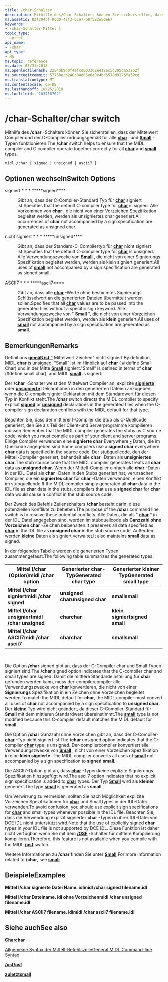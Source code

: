 ```yaml
---
title: /char-Schalter
description: Mithilfe des/Char-Schalters können Sie sicherstellen, dass der Mittelwert Compiler und der C-Compiler ordnungsgemäß für alle char-und Small-Typen funktionieren.
ms.assetid: 83f204cf-9cd0-42f3-bce7-b8f582e50e67
keywords:
- /char-Schalter-Mittel l
topic_type:
- apiref
api_name:
- /char
api_type:
- NA
ms.topic: reference
ms.date: 05/31/2018
ms.openlocfilehash: 2254db9d0f4efcd003362e4126c5c295ca532b2f
ms.sourcegitcommit: 57758ecb246c84d65e6e0e4bd5570d9176fa39cd
ms.translationtype: MT
ms.contentlocale: de-DE
ms.lasthandoff: 10/25/2019
ms.locfileid: "103718702"
---
```

# <a name="char-switch"></a><span data-ttu-id="c7178-104">/char-Schalter</span><span class="sxs-lookup"><span data-stu-id="c7178-104">/char switch</span></span>

<span data-ttu-id="c7178-105">Mithilfe des **/char** -Schalters können Sie sicherstellen, dass der Mittelwert Compiler und der C-Compiler ordnungsgemäß für alle [**char**](char-idl.md) -und [**Small**](small.md) -Typen funktionieren.</span><span class="sxs-lookup"><span data-stu-id="c7178-105">The **/char** switch helps to ensure that the MIDL compiler and C compiler operate together correctly for all [**char**](char-idl.md) and [**small**](small.md) types.</span></span>

``` syntax
midl /char { signed | unsigned | ascii7 }
```

## <a name="switch-options"></a><span data-ttu-id="c7178-106">Optionen wechseln</span><span class="sxs-lookup"><span data-stu-id="c7178-106">Switch Options</span></span>

<dl> <dt>

 
</dt> <dd>

<dt>

<span id="signed"></span><span id="SIGNED"></span>

<span data-ttu-id="c7178-107"><span id="signed"></span><span id="SIGNED"></span>signiert \* \* \* \*</span><span class="sxs-lookup"><span data-stu-id="c7178-107"><span id="signed"></span><span id="SIGNED"></span>\*\*\*\*signed\*\*\*\*</span></span>


</dt> <dd>

<span data-ttu-id="c7178-108">Gibt an, dass der C-Compiler-Standard Typ für [**char**](char-idl.md) signiert ist.</span><span class="sxs-lookup"><span data-stu-id="c7178-108">Specifies that the default C-compiler type for [**char**](char-idl.md) is signed.</span></span> <span data-ttu-id="c7178-109">Alle Vorkommen von **char** , die nicht von einer Vorzeichen Spezifikation begleitet werden, werden als unsigniertes char generiert.</span><span class="sxs-lookup"><span data-stu-id="c7178-109">All occurrences of **char** not accompanied by a sign specification are generated as unsigned char.</span></span>

</dd> <dt>

<span id="unsigned"></span><span id="UNSIGNED"></span>

<span data-ttu-id="c7178-110"><span id="unsigned"></span><span id="UNSIGNED"></span>nicht signiert \* \* \* \*</span><span class="sxs-lookup"><span data-stu-id="c7178-110"><span id="unsigned"></span><span id="UNSIGNED"></span>\*\*\*\*unsigned\*\*\*\*</span></span>


</dt> <dd>

<span data-ttu-id="c7178-111">Gibt an, dass der Standard-C-Compilertyp für [**char**](char-idl.md) nicht signiert ist.</span><span class="sxs-lookup"><span data-stu-id="c7178-111">Specifies that the default C-compiler type for [**char**](char-idl.md) is unsigned.</span></span> <span data-ttu-id="c7178-112">Alle Verwendungszwecke von [**Small**](small.md) , die nicht von einer Signierungs Spezifikation begleitet werden, werden als klein signiert generiert.</span><span class="sxs-lookup"><span data-stu-id="c7178-112">All uses of [**small**](small.md) not accompanied by a sign specification are generated as signed small.</span></span>

</dd> <dt>

<span id="ascii7"></span><span id="ASCII7"></span>

<span data-ttu-id="c7178-113"><span id="ascii7"></span><span id="ASCII7"></span>ASCII7 \* \* \* \*</span><span class="sxs-lookup"><span data-stu-id="c7178-113"><span id="ascii7"></span><span id="ASCII7"></span>\*\*\*\*ascii7\*\*\*\*</span></span>


</dt> <dd>

<span data-ttu-id="c7178-114">Gibt an, dass alle [**char**](char-idl.md) -Werte ohne bestimmtes Signierungs Schlüsselwort an die generierten Dateien übermittelt werden sollen.</span><span class="sxs-lookup"><span data-stu-id="c7178-114">Specifies that all [**char**](char-idl.md) values are to be passed into the generated files without a specific sign keyword.</span></span> <span data-ttu-id="c7178-115">Alle Verwendungszwecke von " [**Small**](small.md) ", die nicht von einer Vorzeichen Spezifikation begleitet werden, werden als **klein** generiert.</span><span class="sxs-lookup"><span data-stu-id="c7178-115">All uses of [**small**](small.md) not accompanied by a sign specification are generated as **small**.</span></span>

</dd> </dl> </dd> </dl>

## <a name="remarks"></a><span data-ttu-id="c7178-116">Bemerkungen</span><span class="sxs-lookup"><span data-stu-id="c7178-116">Remarks</span></span>

<span data-ttu-id="c7178-117">Definitions [**gemäß ist "**](char-idl.md) Mittelwert Zeichen" nicht signiert.</span><span class="sxs-lookup"><span data-stu-id="c7178-117">By definition, MIDL [**char**](char-idl.md) is unsigned.</span></span> <span data-ttu-id="c7178-118">"Small" ist im Hinblick auf **char** ( \# define Small Char) und in der Mitte [**Small**](small.md) signiert.</span><span class="sxs-lookup"><span data-stu-id="c7178-118">"Small" is defined in terms of **char** (\#define small char), and MIDL [**small**](small.md) is signed.</span></span>

<span data-ttu-id="c7178-119">Der **/char** -Schalter weist den Mittelwert Compiler an, explizite [**signierte**](signed.md) oder [**unsignierte**](unsigned.md) Deklarationen in den generierten Dateien anzugeben, wenn die C-compilersignier Deklaration mit dem Standardwert für diesen Typ in Konflikt steht.</span><span class="sxs-lookup"><span data-stu-id="c7178-119">The **/char** switch directs the MIDL compiler to specify explicit [**signed**](signed.md) or [**unsigned**](unsigned.md) declarations in the generated files when the C-compiler sign declaration conflicts with the MIDL default for that type.</span></span>

<span data-ttu-id="c7178-120">Beachten Sie, dass der mittlerer l-Compiler die Stub als C-Quellcode generiert, den Sie als Teil der Client-und Serverprogramme kompilieren müssen.</span><span class="sxs-lookup"><span data-stu-id="c7178-120">Remember that the MIDL compiler generates the stubs as C source code, which you must compile as part of your client and server programs.</span></span> <span data-ttu-id="c7178-121">Einige Compiler verwenden eine **signierte char** Everywhere [**-**](char-idl.md) Daten, die im Quellcode angegeben sind.</span><span class="sxs-lookup"><span data-stu-id="c7178-121">Some compilers use a **signed char** everywhere [**char**](char-idl.md) data is specified in the source code.</span></span> <span data-ttu-id="c7178-122">Der stubquellcode, den der Mittell-Compiler generiert, behandelt alle **char** -Daten als **unsigniertes char**.</span><span class="sxs-lookup"><span data-stu-id="c7178-122">The stub source code that the MIDL compiler generates treats all **char** data as **unsigned char**.</span></span> <span data-ttu-id="c7178-123">Wenn der Mittell-Compiler einfach alle **char** -Daten in der IDL-Datei als **char** -Daten in den Stubs generiert hat, verursachen Compiler, die ein **signiertes char** für **char** -Daten verwenden, einen Konflikt im stubquellcode.</span><span class="sxs-lookup"><span data-stu-id="c7178-123">If the MIDL compiler simply generated all **char** data in the IDL file as **char** data in the stubs, compilers that use a **signed char** for **char** data would cause a conflict in the stub source code.</span></span>

<span data-ttu-id="c7178-124">Der Zweck des Befehls Zeilenschalters **/char** besteht darin, diese potenziellen Konflikte zu beheben.</span><span class="sxs-lookup"><span data-stu-id="c7178-124">The purpose of the **/char** command line switch is to resolve these potential conflicts.</span></span> <span data-ttu-id="c7178-125">Alle Daten, die als " [**char**](char-idl.md) " in der IDL-Datei angegeben sind, werden im stubquellcode als **Ganzzahl ohne Vorzeichen char** -Zeichen beibehalten.</span><span class="sxs-lookup"><span data-stu-id="c7178-125">It preserves all data specified as [**char**](char-idl.md) in the IDL file as **unsigned char** in the stub source code.</span></span> <span data-ttu-id="c7178-126">Außerdem werden [**kleine**](small.md) Daten als signiert verwaltet.</span><span class="sxs-lookup"><span data-stu-id="c7178-126">It also maintains [**small**](small.md) data as signed.</span></span>

<span data-ttu-id="c7178-127">In der folgenden Tabelle werden die generierten Typen zusammengefasst.</span><span class="sxs-lookup"><span data-stu-id="c7178-127">The following table summarizes the generated types.</span></span>



| <span data-ttu-id="c7178-128">Mittel l/char (Option)</span><span class="sxs-lookup"><span data-stu-id="c7178-128">midl /char option</span></span>       | <span data-ttu-id="c7178-129">Generierter char-Typ</span><span class="sxs-lookup"><span data-stu-id="c7178-129">Generated char type</span></span> | <span data-ttu-id="c7178-130">Generierter kleiner Typ</span><span class="sxs-lookup"><span data-stu-id="c7178-130">Generated small type</span></span> |
|-------------------------|---------------------|----------------------|
| <span data-ttu-id="c7178-131">**Mittel l/char signiert**</span><span class="sxs-lookup"><span data-stu-id="c7178-131">**midl /char signed**</span></span>   | <span data-ttu-id="c7178-132">**unsigned char**</span><span class="sxs-lookup"><span data-stu-id="c7178-132">**unsigned char**</span></span>   | <span data-ttu-id="c7178-133">**small**</span><span class="sxs-lookup"><span data-stu-id="c7178-133">**small**</span></span>            |
| <span data-ttu-id="c7178-134">**Mittel l/char unsigniert**</span><span class="sxs-lookup"><span data-stu-id="c7178-134">**midl /char unsigned**</span></span> | <span data-ttu-id="c7178-135">**char**</span><span class="sxs-lookup"><span data-stu-id="c7178-135">**char**</span></span>            | <span data-ttu-id="c7178-136">**klein signiert**</span><span class="sxs-lookup"><span data-stu-id="c7178-136">**signed small**</span></span>     |
| <span data-ttu-id="c7178-137">**Mittel l/char ASCII7**</span><span class="sxs-lookup"><span data-stu-id="c7178-137">**midl /char ascii7**</span></span>   | <span data-ttu-id="c7178-138">**char**</span><span class="sxs-lookup"><span data-stu-id="c7178-138">**char**</span></span>            | <span data-ttu-id="c7178-139">**small**</span><span class="sxs-lookup"><span data-stu-id="c7178-139">**small**</span></span>            |



 

<span data-ttu-id="c7178-140">Die Option **/char** signed gibt an, dass der C-Compiler char und Small Typen signiert sind.</span><span class="sxs-lookup"><span data-stu-id="c7178-140">The **/char** signed option indicates that the C-compiler char and small types are signed.</span></span> <span data-ttu-id="c7178-141">Damit die mittlere Standardeinstellung für **char** gefunden werden kann, muss der-compilercompiler alle Verwendungszwecke von **char** konvertieren, die nicht von einer **Signierungs** Spezifikation in ein Zeichen ohne Vorzeichen begleitet werden.</span><span class="sxs-lookup"><span data-stu-id="c7178-141">To match the MIDL default for **char**, the MIDL compiler must convert all uses of **char** not accompanied by a sign specification to **unsigned char**.</span></span> <span data-ttu-id="c7178-142">Der [**kleine**](small.md) Typ wird nicht geändert, da dieser C-Compiler-Standard für **Small** mit dem mittleren Standardwert übereinstimmt.</span><span class="sxs-lookup"><span data-stu-id="c7178-142">The [**small**](small.md) type is not modified because this C-compiler default matches the MIDL default for **small**.</span></span>

<span data-ttu-id="c7178-143">Die Option **/char** Ganzzahl ohne Vorzeichen gibt an, dass der C-Compiler- [**char**](char-idl.md) -Typ nicht signiert ist.</span><span class="sxs-lookup"><span data-stu-id="c7178-143">The **/char** unsigned option indicates that the C-compiler [**char**](char-idl.md) type is unsigned.</span></span> <span data-ttu-id="c7178-144">Der-compilercompiler konvertiert alle Verwendungszwecke von [**Small**](small.md) , nicht von einer Vorzeichen Spezifikation in eine **klein** **signierte** .</span><span class="sxs-lookup"><span data-stu-id="c7178-144">The MIDL compiler converts all uses of [**small**](small.md) not accompanied by a sign specification to **signed** **small**.</span></span>

<span data-ttu-id="c7178-145">Die ASCII7-Option gibt an, dass [**char**](char-idl.md) -Typen keine explizite Signierungs Spezifikation hinzugefügt wird.</span><span class="sxs-lookup"><span data-stu-id="c7178-145">The ascii7 option indicates that no explicit sign specification is added to [**char**](char-idl.md) types.</span></span> <span data-ttu-id="c7178-146">Der Typ [**Small**](small.md) wird als **kleiner** generiert.</span><span class="sxs-lookup"><span data-stu-id="c7178-146">The type [**small**](small.md) is generated as **small**.</span></span>

<span data-ttu-id="c7178-147">Um Verwirrung zu vermeiden, sollten Sie nach Möglichkeit explizite Vorzeichen Spezifikationen für [**char**](char-idl.md) und Small types in der IDL-Datei verwenden.</span><span class="sxs-lookup"><span data-stu-id="c7178-147">To avoid confusion, you should use explicit sign specifications for [**char**](char-idl.md) and small types whenever possible in the IDL file.</span></span> <span data-ttu-id="c7178-148">Beachten Sie, dass die Verwendung explizit signierter **char** -Typen in ihrer IDL-Datei von DCE IDL nicht unterstützt wird.</span><span class="sxs-lookup"><span data-stu-id="c7178-148">Note that the use of explicitly signed **char** types in your IDL file is not supported by DCE IDL.</span></span> <span data-ttu-id="c7178-149">Diese Funktion ist daher nicht verfügbar, wenn Sie mit dem [**/OSF**](-osf.md) -Schalter für mittlere Kompilierung kompilieren.</span><span class="sxs-lookup"><span data-stu-id="c7178-149">Therefore, this feature is not available when you compile with the MIDL [**/osf**](-osf.md) switch.</span></span>

<span data-ttu-id="c7178-150">Weitere Informationen zu **/char** finden Sie unter [**Small**](small.md).</span><span class="sxs-lookup"><span data-stu-id="c7178-150">For more information related to **/char**, see [**small**](small.md).</span></span>

## <a name="examples"></a><span data-ttu-id="c7178-151">Beispiele</span><span class="sxs-lookup"><span data-stu-id="c7178-151">Examples</span></span>

<span data-ttu-id="c7178-152">**Mittel l/char signierte Datei Name. idl**</span><span class="sxs-lookup"><span data-stu-id="c7178-152">**midl /char signed filename.idl**</span></span>

<span data-ttu-id="c7178-153">**Mittel l/char Dateiname. idl ohne Vorzeichen**</span><span class="sxs-lookup"><span data-stu-id="c7178-153">**midl /char unsigned filename.idl**</span></span>

<span data-ttu-id="c7178-154">**Mittel l/char ASCII7 filename. idl**</span><span class="sxs-lookup"><span data-stu-id="c7178-154">**midl /char ascii7 filename.idl**</span></span>

## <a name="see-also"></a><span data-ttu-id="c7178-155">Siehe auch</span><span class="sxs-lookup"><span data-stu-id="c7178-155">See also</span></span>

<dl> <dt>

[<span data-ttu-id="c7178-156">**Char**</span><span class="sxs-lookup"><span data-stu-id="c7178-156">**char**</span></span>](char-idl.md)
</dt> <dt>

[<span data-ttu-id="c7178-157">Allgemeine Syntax der Mittell-Befehlszeile</span><span class="sxs-lookup"><span data-stu-id="c7178-157">General MIDL Command-line Syntax</span></span>](general-midl-command-line-syntax.md)
</dt> <dt>

[<span data-ttu-id="c7178-158">**/osf**</span><span class="sxs-lookup"><span data-stu-id="c7178-158">**/osf**</span></span>](-osf.md)
</dt> <dt>

[<span data-ttu-id="c7178-159">**zuletzt**</span><span class="sxs-lookup"><span data-stu-id="c7178-159">**small**</span></span>](small.md)
</dt> </dl>

 

 




